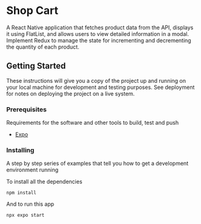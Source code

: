 # Shop Cart

A React Native application that fetches product data from the API, displays it using
FlatList, and allows users to view detailed information in a modal. Implement Redux to
manage the state for incrementing and decrementing the quantity of each product.

## Getting Started

These instructions will give you a copy of the project up and running on
your local machine for development and testing purposes. See deployment
for notes on deploying the project on a live system.

### Prerequisites

Requirements for the software and other tools to build, test and push 
- [Expo](https://docs.expo.dev)

### Installing

A step by step series of examples that tell you how to get a development
environment running

To install all the dependencies

    npm install

And to run this app

    npx expo start 

